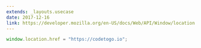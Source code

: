 ```yaml
---
extends: _layouts.usecase
date: 2017-12-16
link: https://developer.mozilla.org/en-US/docs/Web/API/Window/location
---
```



```javascript
window.location.href = "https://codetogo.io";
```
